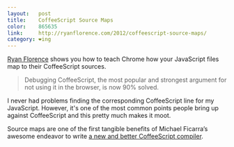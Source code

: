 ```yaml
---
layout:   post
title:    CoffeeScript Source Maps
color:    865635
link:     http://ryanflorence.com/2012/coffeescript-source-maps/
category: ❤ing
---
```


[Ryan Florence][ryan] shows you how to teach Chrome how your JavaScript
files map to their CoffeeScript sources.

> Debugging CoffeeScript, the most popular and strongest argument for not using
> it in the browser, is now 90% solved.

I never had problems finding the corresponding CoffeeScript line for my
JavaScript. However, it's one of the most common points people bring up
against CoffeeScript and this pretty much makes it moot.

Source maps are one of the first tangible benefits of Michael Ficarra’s awesome
endeavor to write [a new and better CoffeeScript compiler][redux].

[ryan]:  http://ryanflorence.com/2012/coffeescript-source-maps/
[redux]: https://github.com/michaelficarra/CoffeeScriptRedux/
